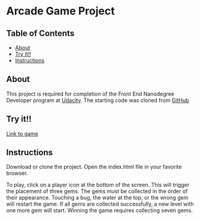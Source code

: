 # Arcade Game Project

## Table of Contents

* [About](#about)
* [Try It!!](#tryit)
* [Instructions](#instructions)

## About

This project is required for completion of the Front End Nanodegree Developer program
at [Udacity](udacity.com). The starting code was cloned from [GitHub](https://github.com/udacity/frontend-nanodegree-arcade-game.git)

## Try it!!

[Link to game](https://mckkcm001.github.io/frontend-nanodegree-arcade-game/)

## Instructions

Download or clone the project. Open the index.html file in your favorite browser.

To play, click on a player icon at the bottom of the screen. This will trigger the
placement of three gems. The gems must be collected in the order of their
appearance. Touching a bug, the water at the top, or the wrong gem will restart
the game. If all gems are collected successfully, a new level with one more gem will
start. Winning the game requires collecting seven gems.
